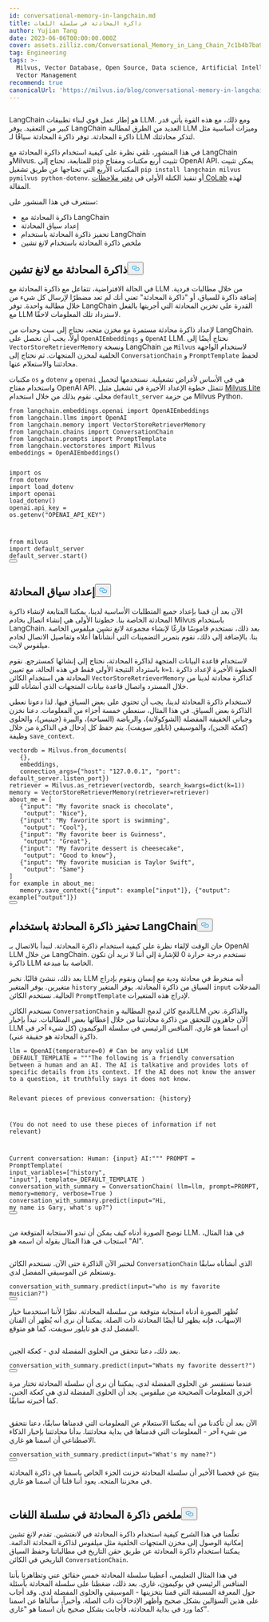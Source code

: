 ```yaml
---
id: conversational-memory-in-langchain.md
title: ذاكرة المحادثة في سلسلة اللغات
author: Yujian Tang
date: 2023-06-06T00:00:00.000Z
cover: assets.zilliz.com/Conversational_Memory_in_Lang_Chain_7c1b4b7ba9.png
tag: Engineering
tags: >-
  Milvus, Vector Database, Open Source, Data science, Artificial Intelligence,
  Vector Management
recommend: true
canonicalUrl: 'https://milvus.io/blog/conversational-memory-in-langchain.md'
---
```

<p>
  <span class="img-wrapper">
    <img translate="no" src="https://assets.zilliz.com/Conversational_Memory_in_Lang_Chain_7c1b4b7ba9.png" alt="" class="doc-image" id="" />
    <span></span>
  </span>
</p>
<p>LangChain هو إطار عمل قوي لبناء تطبيقات LLM. ومع ذلك، مع هذه القوة يأتي قدر كبير من التعقيد. يوفر LangChain العديد من الطرق لمطالبة LLM وميزات أساسية مثل ذاكرة المحادثة. توفر ذاكرة المحادثة سياقًا لـ LLM لتذكر محادثتك.</p>
<p>في هذا المنشور، نلقي نظرة على كيفية استخدام ذاكرة المحادثة مع LangChain وMilvus. للمتابعة، تحتاج إلى <code translate="no">pip</code> تثبيت أربع مكتبات ومفتاح OpenAI API. يمكن تثبيت المكتبات الأربع التي تحتاجها عن طريق تشغيل <code translate="no">pip install langchain milvus pymilvus python-dotenv</code>. أو تنفيذ الكتلة الأولى في <a href="https://colab.research.google.com/drive/11p-u8nKqrQYePlXR0HiSrUapmKLD0QN9?usp=sharing">دفتر ملاحظات CoLab</a> لهذه المقالة.</p>
<p>سنتعرف في هذا المنشور على:</p>
<ul>
<li>ذاكرة المحادثة مع LangChain</li>
<li>إعداد سياق المحادثة</li>
<li>تحفيز ذاكرة المحادثة باستخدام LangChain</li>
<li>ملخص ذاكرة المحادثة باستخدام لانغ تشين</li>
</ul>
<h2 id="Conversational-Memory-with-LangChain" class="common-anchor-header">ذاكرة المحادثة مع لانغ تشين<button data-href="#Conversational-Memory-with-LangChain" class="anchor-icon" translate="no">
      <svg translate="no"
        aria-hidden="true"
        focusable="false"
        height="20"
        version="1.1"
        viewBox="0 0 16 16"
        width="16"
      >
        <path
          fill="#0092E4"
          fill-rule="evenodd"
          d="M4 9h1v1H4c-1.5 0-3-1.69-3-3.5S2.55 3 4 3h4c1.45 0 3 1.69 3 3.5 0 1.41-.91 2.72-2 3.25V8.59c.58-.45 1-1.27 1-2.09C10 5.22 8.98 4 8 4H4c-.98 0-2 1.22-2 2.5S3 9 4 9zm9-3h-1v1h1c1 0 2 1.22 2 2.5S13.98 12 13 12H9c-.98 0-2-1.22-2-2.5 0-.83.42-1.64 1-2.09V6.25c-1.09.53-2 1.84-2 3.25C6 11.31 7.55 13 9 13h4c1.45 0 3-1.69 3-3.5S14.5 6 13 6z"
        ></path>
      </svg>
    </button></h2><p>في الحالة الافتراضية، تتفاعل مع ذاكرة المحادثة مع LLM من خلال مطالبات فردية. إضافة ذاكرة للسياق، أو "ذاكرة المحادثة" تعني أنك لم تعد مضطرًا لإرسال كل شيء من خلال مطالبة واحدة. توفر LangChain القدرة على تخزين المحادثة التي أجريتها بالفعل مع LLM لاسترداد تلك المعلومات لاحقًا.</p>
<p>لإعداد ذاكرة محادثة مستمرة مع مخزن متجه، نحتاج إلى ست وحدات من LangChain. أولاً، يجب أن نحصل على <code translate="no">OpenAIEmbeddings</code> و <code translate="no">OpenAI</code> LLM. نحتاج أيضًا إلى <code translate="no">VectorStoreRetrieverMemory</code> ونسخة LangChain من <code translate="no">Milvus</code> لاستخدام الواجهة الخلفية لمخزن المتجهات. ثم نحتاج إلى <code translate="no">ConversationChain</code> و <code translate="no">PromptTemplate</code> لحفظ محادثتنا والاستعلام عنها.</p>
<p>مكتبات <code translate="no">os</code> و <code translate="no">dotenv</code> و <code translate="no">openai</code> هي في الأساس لأغراض تشغيلية. نستخدمها لتحميل واستخدام مفتاح OpenAI API. تتمثل خطوة الإعداد الأخيرة في تشغيل مثيل <a href="https://milvus.io/docs/milvus_lite.md">Milvus Lite</a> محلي. نقوم بذلك من خلال استخدام <code translate="no">default_server</code> من حزمة Milvus Python.</p>
<pre><code translate="no"><span class="hljs-keyword">from</span> langchain.<span class="hljs-property">embeddings</span>.<span class="hljs-property">openai</span> <span class="hljs-keyword">import</span> <span class="hljs-title class_">OpenAIEmbeddings</span>
<span class="hljs-keyword">from</span> langchain.<span class="hljs-property">llms</span> <span class="hljs-keyword">import</span> <span class="hljs-title class_">OpenAI</span>
<span class="hljs-keyword">from</span> langchain.<span class="hljs-property">memory</span> <span class="hljs-keyword">import</span> <span class="hljs-title class_">VectorStoreRetrieverMemory</span>
<span class="hljs-keyword">from</span> langchain.<span class="hljs-property">chains</span> <span class="hljs-keyword">import</span> <span class="hljs-title class_">ConversationChain</span>
<span class="hljs-keyword">from</span> langchain.<span class="hljs-property">prompts</span> <span class="hljs-keyword">import</span> <span class="hljs-title class_">PromptTemplate</span>
<span class="hljs-keyword">from</span> langchain.<span class="hljs-property">vectorstores</span> <span class="hljs-keyword">import</span> <span class="hljs-title class_">Milvus</span>
embeddings = <span class="hljs-title class_">OpenAIEmbeddings</span>()


<span class="hljs-keyword">import</span> os
<span class="hljs-keyword">from</span> dotenv <span class="hljs-keyword">import</span> load_dotenv
<span class="hljs-keyword">import</span> openai
<span class="hljs-title function_">load_dotenv</span>()
openai.<span class="hljs-property">api_key</span> = os.<span class="hljs-title function_">getenv</span>(<span class="hljs-string">&quot;OPENAI_API_KEY&quot;</span>)


<span class="hljs-keyword">from</span> milvus <span class="hljs-keyword">import</span> default_server
default_server.<span class="hljs-title function_">start</span>()
<button class="copy-code-btn"></button></code></pre>
<h2 id="Setting-Up-Conversation-Context" class="common-anchor-header">إعداد سياق المحادثة<button data-href="#Setting-Up-Conversation-Context" class="anchor-icon" translate="no">
      <svg translate="no"
        aria-hidden="true"
        focusable="false"
        height="20"
        version="1.1"
        viewBox="0 0 16 16"
        width="16"
      >
        <path
          fill="#0092E4"
          fill-rule="evenodd"
          d="M4 9h1v1H4c-1.5 0-3-1.69-3-3.5S2.55 3 4 3h4c1.45 0 3 1.69 3 3.5 0 1.41-.91 2.72-2 3.25V8.59c.58-.45 1-1.27 1-2.09C10 5.22 8.98 4 8 4H4c-.98 0-2 1.22-2 2.5S3 9 4 9zm9-3h-1v1h1c1 0 2 1.22 2 2.5S13.98 12 13 12H9c-.98 0-2-1.22-2-2.5 0-.83.42-1.64 1-2.09V6.25c-1.09.53-2 1.84-2 3.25C6 11.31 7.55 13 9 13h4c1.45 0 3-1.69 3-3.5S14.5 6 13 6z"
        ></path>
      </svg>
    </button></h2><p>الآن بعد أن قمنا بإعداد جميع المتطلبات الأساسية لدينا، يمكننا المتابعة لإنشاء ذاكرة المحادثة الخاصة بنا. خطوتنا الأولى هي إنشاء اتصال بخادم Milvus باستخدام LangChain. بعد ذلك، نستخدم قاموسًا فارغًا لإنشاء مجموعة لانغ تشين ميلفوس الخاصة بنا. بالإضافة إلى ذلك، نقوم بتمرير التضمينات التي أنشأناها أعلاه وتفاصيل الاتصال لخادم ميلفوس لايت.</p>
<p>لاستخدام قاعدة البيانات المتجهة لذاكرة المحادثة، نحتاج إلى إنشائها كمسترجع. نقوم باسترداد النتيجة الأولى فقط في هذه الحالة، مع تعيين <code translate="no">k=1</code>. الخطوة الأخيرة لإعداد ذاكرة المحادثة هي استخدام الكائن <code translate="no">VectorStoreRetrieverMemory</code> كذاكرة محادثة لدينا من خلال المسترد واتصال قاعدة بيانات المتجهات الذي أنشأناه للتو.</p>
<p>لاستخدام ذاكرة المحادثة لدينا، يجب أن تحتوي على بعض السياق فيها. لذا دعونا نعطي الذاكرة بعض السياق. في هذا المثال، سنعطي خمسة أجزاء من المعلومات. دعنا نخزن وجباتي الخفيفة المفضلة (الشوكولاتة)، والرياضة (السباحة)، والبيرة (جينيس)، والحلوى (كعكة الجبن)، والموسيقي (تايلور سويفت). يتم حفظ كل إدخال في الذاكرة من خلال وظيفة <code translate="no">save_context</code>.</p>
<pre><code translate="no">vectordb = Milvus.from_documents(
   {},
   embeddings,
   connection_args={<span class="hljs-string">&quot;host&quot;</span>: <span class="hljs-string">&quot;127.0.0.1&quot;</span>, <span class="hljs-string">&quot;port&quot;</span>: default_server.listen_port})
retriever = Milvus.as_retriever(vectordb, search_kwargs=<span class="hljs-built_in">dict</span>(k=<span class="hljs-number">1</span>))
memory = VectorStoreRetrieverMemory(retriever=retriever)
about_me = [
   {<span class="hljs-string">&quot;input&quot;</span>: <span class="hljs-string">&quot;My favorite snack is chocolate&quot;</span>,
    <span class="hljs-string">&quot;output&quot;</span>: <span class="hljs-string">&quot;Nice&quot;</span>},
   {<span class="hljs-string">&quot;input&quot;</span>: <span class="hljs-string">&quot;My favorite sport is swimming&quot;</span>,
    <span class="hljs-string">&quot;output&quot;</span>: <span class="hljs-string">&quot;Cool&quot;</span>},
   {<span class="hljs-string">&quot;input&quot;</span>: <span class="hljs-string">&quot;My favorite beer is Guinness&quot;</span>,
    <span class="hljs-string">&quot;output&quot;</span>: <span class="hljs-string">&quot;Great&quot;</span>},
   {<span class="hljs-string">&quot;input&quot;</span>: <span class="hljs-string">&quot;My favorite dessert is cheesecake&quot;</span>,
    <span class="hljs-string">&quot;output&quot;</span>: <span class="hljs-string">&quot;Good to know&quot;</span>},
   {<span class="hljs-string">&quot;input&quot;</span>: <span class="hljs-string">&quot;My favorite musician is Taylor Swift&quot;</span>,
    <span class="hljs-string">&quot;output&quot;</span>: <span class="hljs-string">&quot;Same&quot;</span>}
]
<span class="hljs-keyword">for</span> example <span class="hljs-keyword">in</span> about_me:
   memory.save_context({<span class="hljs-string">&quot;input&quot;</span>: example[<span class="hljs-string">&quot;input&quot;</span>]}, {<span class="hljs-string">&quot;output&quot;</span>: example[<span class="hljs-string">&quot;output&quot;</span>]})
<button class="copy-code-btn"></button></code></pre>
<h2 id="Prompting-the-Conversational-Memory-with-LangChain" class="common-anchor-header">تحفيز ذاكرة المحادثة باستخدام LangChain<button data-href="#Prompting-the-Conversational-Memory-with-LangChain" class="anchor-icon" translate="no">
      <svg translate="no"
        aria-hidden="true"
        focusable="false"
        height="20"
        version="1.1"
        viewBox="0 0 16 16"
        width="16"
      >
        <path
          fill="#0092E4"
          fill-rule="evenodd"
          d="M4 9h1v1H4c-1.5 0-3-1.69-3-3.5S2.55 3 4 3h4c1.45 0 3 1.69 3 3.5 0 1.41-.91 2.72-2 3.25V8.59c.58-.45 1-1.27 1-2.09C10 5.22 8.98 4 8 4H4c-.98 0-2 1.22-2 2.5S3 9 4 9zm9-3h-1v1h1c1 0 2 1.22 2 2.5S13.98 12 13 12H9c-.98 0-2-1.22-2-2.5 0-.83.42-1.64 1-2.09V6.25c-1.09.53-2 1.84-2 3.25C6 11.31 7.55 13 9 13h4c1.45 0 3-1.69 3-3.5S14.5 6 13 6z"
        ></path>
      </svg>
    </button></h2><p>حان الوقت لإلقاء نظرة على كيفية استخدام ذاكرة المحادثة. لنبدأ بالاتصال بـ OpenAI LLM من خلال LangChain. نستخدم درجة حرارة 0 للإشارة إلى أننا لا نريد أن تكون ذاكرة LLM الخاصة بنا مبدعة.</p>
<p>بعد ذلك، ننشئ قالبًا. نخبر LLM أنه منخرط في محادثة ودية مع إنسان ونقوم بإدراج متغيرين. يوفر المتغير <code translate="no">history</code> السياق من ذاكرة المحادثة. يوفر المتغير <code translate="no">input</code> المدخلات الحالية. نستخدم الكائن <code translate="no">PromptTemplate</code> لإدراج هذه المتغيرات.</p>
<p>نستخدم الكائن <code translate="no">ConversationChain</code> لدمج كائن لدمج المطالبة وLLM والذاكرة. نحن الآن جاهزون للتحقق من ذاكرة محادثتنا من خلال إعطائها بعض المطالبات. نبدأ بإخبار LLM أن اسمنا هو غاري، المنافس الرئيسي في سلسلة البوكيمون (كل شيء آخر في ذاكرة المحادثة هو حقيقة عني).</p>
<pre><code translate="no">llm = OpenAI(temperature=<span class="hljs-number">0</span>) <span class="hljs-comment"># Can be any valid LLM</span>
_DEFAULT_TEMPLATE = <span class="hljs-string">&quot;&quot;&quot;The following is a friendly conversation between a human and an AI. The AI is talkative and provides lots of specific details from its context. If the AI does not know the answer to a question, it truthfully says it does not know.


Relevant pieces of previous conversation:
{history}


(You do not need to use these pieces of information if not relevant)


Current conversation:
Human: {input}
AI:&quot;&quot;&quot;</span>
PROMPT = PromptTemplate(
   input_variables=[<span class="hljs-string">&quot;history&quot;</span>, <span class="hljs-string">&quot;input&quot;</span>], template=_DEFAULT_TEMPLATE
)
conversation_with_summary = ConversationChain(
   llm=llm,
   prompt=PROMPT,
   memory=memory,
   verbose=<span class="hljs-literal">True</span>
)
conversation_with_summary.predict(<span class="hljs-built_in">input</span>=<span class="hljs-string">&quot;Hi, my name is Gary, what&#x27;s up?&quot;</span>)
<button class="copy-code-btn"></button></code></pre>
<p>توضح الصورة أدناه كيف يمكن أن تبدو الاستجابة المتوقعة من LLM. في هذا المثال، استجاب في هذا المثال بقوله أن اسمه هو "AI".</p>
<p>
  <span class="img-wrapper">
    <img translate="no" src="https://assets.zilliz.com/Conversational_Memory_in_Lang_Chain_graphics_1_2bf386d22a.png" alt="" class="doc-image" id="" />
    <span></span>
  </span>
</p>
<p>لنختبر الآن الذاكرة حتى الآن. نستخدم الكائن <code translate="no">ConversationChain</code> الذي أنشأناه سابقًا ونستعلم عن الموسيقي المفضل لدي.</p>
<pre><code translate="no">conversation_with_summary.predict(<span class="hljs-built_in">input</span>=<span class="hljs-string">&quot;who is my favorite musician?&quot;</span>)
<button class="copy-code-btn"></button></code></pre>
<p>تُظهر الصورة أدناه استجابة متوقعة من سلسلة المحادثة. نظرًا لأننا استخدمنا خيار الإسهاب، فإنه يظهر لنا أيضًا المحادثة ذات الصلة. يمكننا أن نرى أنه يُظهر أن الفنان المفضل لدي هو تايلور سويفت، كما هو متوقع.</p>
<p>
  <span class="img-wrapper">
    <img translate="no" src="https://assets.zilliz.com/Conversational_Memory_in_Lang_Chain_graphics_2_8355206f3e.png" alt="" class="doc-image" id="" />
    <span></span>
  </span>
</p>
<p>بعد ذلك، دعنا نتحقق من الحلوى المفضلة لدي - كعكة الجبن.</p>
<pre><code translate="no">conversation_with_summary.predict(<span class="hljs-built_in">input</span>=<span class="hljs-string">&quot;Whats my favorite dessert?&quot;</span>)
<button class="copy-code-btn"></button></code></pre>
<p>عندما نستفسر عن الحلوى المفضلة لدي، يمكننا أن نرى أن سلسلة المحادثة تختار مرة أخرى المعلومات الصحيحة من ميلفوس. يجد أن الحلوى المفضلة لدي هي كعكة الجبن، كما أخبرته سابقًا.</p>
<p>
  <span class="img-wrapper">
    <img translate="no" src="https://assets.zilliz.com/Conversational_Memory_in_Lang_Chain_graphics_3_66a5c9690f.png" alt="" class="doc-image" id="" />
    <span></span>
  </span>
</p>
<p>الآن بعد أن تأكدنا من أنه يمكننا الاستعلام عن المعلومات التي قدمناها سابقًا، دعنا نتحقق من شيء آخر - المعلومات التي قدمناها في بداية محادثتنا. بدأنا محادثتنا بإخبار الذكاء الاصطناعي أن اسمنا هو غاري.</p>
<pre><code translate="no">conversation_with_summary.predict(<span class="hljs-built_in">input</span>=<span class="hljs-string">&quot;What&#x27;s my name?&quot;</span>)
<button class="copy-code-btn"></button></code></pre>
<p>ينتج عن فحصنا الأخير أن سلسلة المحادثة خزنت الجزء الخاص باسمنا في ذاكرة المحادثة في مخزننا المتجه. يعود أننا قلنا أن اسمنا هو غاري.</p>
<p>
  <span class="img-wrapper">
    <img translate="no" src="https://assets.zilliz.com/Conversational_Memory_in_Lang_Chain_graphics_4_f446f49672.png" alt="" class="doc-image" id="" />
    <span></span>
  </span>
</p>
<h2 id="LangChain-Conversational-Memory-Summary" class="common-anchor-header">ملخص ذاكرة المحادثة في سلسلة اللغات<button data-href="#LangChain-Conversational-Memory-Summary" class="anchor-icon" translate="no">
      <svg translate="no"
        aria-hidden="true"
        focusable="false"
        height="20"
        version="1.1"
        viewBox="0 0 16 16"
        width="16"
      >
        <path
          fill="#0092E4"
          fill-rule="evenodd"
          d="M4 9h1v1H4c-1.5 0-3-1.69-3-3.5S2.55 3 4 3h4c1.45 0 3 1.69 3 3.5 0 1.41-.91 2.72-2 3.25V8.59c.58-.45 1-1.27 1-2.09C10 5.22 8.98 4 8 4H4c-.98 0-2 1.22-2 2.5S3 9 4 9zm9-3h-1v1h1c1 0 2 1.22 2 2.5S13.98 12 13 12H9c-.98 0-2-1.22-2-2.5 0-.83.42-1.64 1-2.09V6.25c-1.09.53-2 1.84-2 3.25C6 11.31 7.55 13 9 13h4c1.45 0 3-1.69 3-3.5S14.5 6 13 6z"
        ></path>
      </svg>
    </button></h2><p>تعلّمنا في هذا الشرح كيفية استخدام ذاكرة المحادثة في لانغتشين. تقدم لانغ تشين إمكانية الوصول إلى مخزن المتجهات الخلفية مثل ميلفوس لذاكرة المحادثة الدائمة. يمكننا استخدام ذاكرة المحادثة عن طريق حقن التاريخ في مطالباتنا وحفظ السياق التاريخي في الكائن <code translate="no">ConversationChain</code>.</p>
<p>في هذا المثال التعليمي، أعطينا سلسلة المحادثة خمس حقائق عني وتظاهرنا بأننا المنافس الرئيسي في بوكيمون، غاري. بعد ذلك، ضغطنا على سلسلة المحادثة بأسئلة حول المعرفة المسبقة التي قمنا بتخزينها - الموسيقي والحلوى المفضلة لدي. وقد أجاب على هذين السؤالين بشكل صحيح وأظهر الإدخالات ذات الصلة. وأخيراً، سألناها عن اسمنا كما ورد في بداية المحادثة، فأجابت بشكل صحيح بأن اسمنا هو "غاري".</p>
